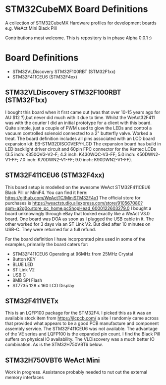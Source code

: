 # STM32CubeMX Board Definitions
A collection of STM32CubeMX Hardware profiles for development boards e.g. WeAct Mini Black Pill

Contributions most welcome. This is repository is in phase Alpha 0.0.1 :)

# Board Definitions
* STM32VLDiscovery STM32F100RBT (STM32F1xx)
* STM32F411CEU6 (STM32F4xx)

## STM32VLDiscovery STM32F100RBT (STM32F1xx)
I bought this board when it first came out (was that over 10-15 years ago for AU $12 ?),but never did much with it due to time. Whilst the WeAct32F411 was with the courier I did an initial prototype for a client with this board. Quite simple, just a couple of PWM used to glow the LEDs and control a vacuum controlled solenoid connected to a 2" butterfly valve. Worked a treat.
The board definition includes all pins associated with an LCD board expansion kit: EB-STM32DISCOVERY-LCD
The expansion board has build in LED backlight driver circuit and 60pin FPC connector for the Kentec LCDs
(3.5 inch: K350QVG-V2-F; 4.3 inch: K430WQC-V3-FF; 5.0 inch: K50DWN2-V1-FF; 7.0 inch: K70DWN2-V1-FF;
9.0 inch: K90DWN2-V1-FF).

## STM32F411CEU6 (STM32F4xx)
This board setup is modelled on the awesome WeAct STM32F411CEU6 Black Pill or MiniF4. You can find it here: https://github.com/WeActTC/MiniSTM32F4x1
The official store for purchases is https://weactstudio.aliexpress.com/store/910567080?spm=a2g0o.store_pc_home.pcShopHead_6000122603279.0
I bought a board unknowingly through eBay that looked exactly like a WeAct V3.0 board. One board was DOA as soon as I plugged the USB cable in it. The other worked for 3 days via an ST Link V2. But died after 10 minutes on USB-C. They were returned for a full refund.

For the board definition I have incorporated pins used in some of the examples, primarily the board caters for:
* STM32F411CEU6 Operating at 96MHz from 25MHz Crystal
* Button KEY
* BLUE LED
* ST Link V2
* USB C
* 8MB SPI Flash
* ST7735 128 x 160 LCD Display

## STM32F411VETx
This is an LQFP100 package for the STM32F4. I picked this as it was an available stock item from https://jlcpcb.com/ a site I randomly came across that provided what appears to be a good PCB manufacture and component assembly service. The STM32F411CEU6 was not available. The advantage of the VE series and LQFP100 is the expanded pin count. I find the Black Pill suffers on physical IO availability. The VLDiscovery was a much better IO combination. As is the STM32H750VBT6 below.

## STM32H750VBT6 WeAct Mini
Work in progress. Assistance probably needed to nut out the external memory interfaces
